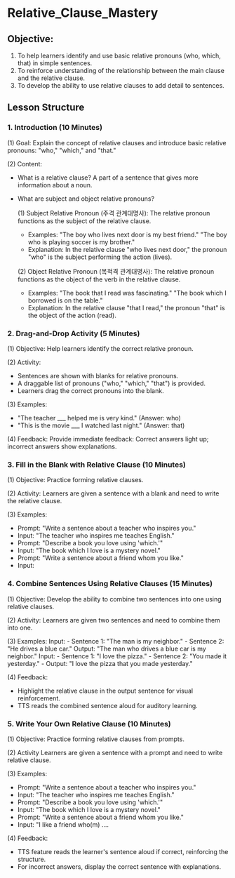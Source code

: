 # Relative_Clause_Mastery

## Objective:
1. To help learners identify and use basic relative pronouns (who, which, that) in simple sentences.
2. To reinforce understanding of the relationship between the main clause and the relative clause.
3. To develop the ability to use relative clauses to add detail to sentences.

## Lesson Structure
### 1. Introduction (10 Minutes)
 (1) Goal: Explain the concept of relative clauses and introduce basic relative pronouns: "who," "which," and "that."
 
 (2) Content:
  - What is a relative clause? A part of a sentence that gives more information about a noun.
  - What are subject and object relative pronouns?
    
    (1) Subject Relative Pronoun (주격 관계대명사): The relative pronoun functions as the subject of the relative clause.
     - Examples: "The boy who lives next door is my best friend." "The boy who is playing soccer is my brother."
     - Explanation: In the relative clause "who lives next door," the pronoun "who" is the subject performing the action (lives).
       
    (2) Object Relative Pronoun (목적격 관계대명사): The relative pronoun functions as the object of the verb in the relative clause.
     - Examples: "The book that I read was fascinating." "The book which I borrowed is on the table."
     - Explanation: In the relative clause "that I read," the pronoun "that" is the object of the action (read).
 
### 2. Drag-and-Drop Activity (5 Minutes)
 (1) Objective: Help learners identify the correct relative pronoun.

 (2) Activity: 
  - Sentences are shown with blanks for relative pronouns.
  - A draggable list of pronouns ("who," "which," "that") is provided.
  - Learners drag the correct pronouns into the blank.

 (3) Examples:
  - "The teacher ___ helped me is very kind." (Answer: who)
  - "This is the movie ___ I watched last night." (Answer: that)

 (4) Feedback: Provide immediate feedback: Correct answers light up; incorrect answers show explanations.

### 3. Fill in the Blank with Relative Clause (10 Minutes)
 (1) Objective: Practice forming relative clauses. 

 (2) Activity: Learners are given a sentence with a blank and need to write the relative clause.

 (3) Examples:
  - Prompt: "Write a sentence about a teacher who inspires you."
  - Input: "The teacher who inspires me teaches English."
  - Prompt: "Describe a book you love using 'which.'"
  - Input: "The book which I love is a mystery novel."
  - Prompt: "Write a sentence about a friend whom you like."
  - Input: 

### 4. Combine Sentences Using Relative Clauses (15 Minutes)
(1) Objective: Develop the ability to combine two sentences into one using relative clauses.

(2) Activity: Learners are given two sentences and need to combine them into one.

(3) Examples:
    Input:
     - Sentence 1: "The man is my neighbor."
     - Sentence 2: "He drives a blue car."
     Output: "The man who drives a blue car is my neighbor."
    Input:
    - Sentence 1: "I love the pizza."
    - Sentence 2: "You made it yesterday."
    - Output: "I love the pizza that you made yesterday."

(4) Feedback:
  - Highlight the relative clause in the output sentence for visual reinforcement.
  - TTS reads the combined sentence aloud for auditory learning.

### 5. Write Your Own Relative Clause (10 Minutes)
  (1) Objective: Practice forming relative clauses from prompts.
 
  (2) Activity Learners are given a sentence with a prompt and need to write relative clause.

  (3) Examples:
   - Prompt: "Write a sentence about a teacher who inspires you."
   - Input: "The teacher who inspires me teaches English."
   - Prompt: "Describe a book you love using 'which.'"
   - Input: "The book which I love is a mystery novel."
   - Prompt: "Write a sentence about a friend whom you like."
   - Input: "I like a friend who(m) ....

  (4) Feedback:
   - TTS feature reads the learner's sentence aloud if correct, reinforcing the structure.
   - For incorrect answers, display the correct sentence with explanations.

 
